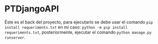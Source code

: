 # PTDjangoAPI
Éste es el back del proyecto, para ejecutarlo se debe usar el comando `pip install requeriments.txt` en mi caso: `python -m pip install requeriments.txt`, posteriormente, ejecutar el comando `python manage.py runserver`.
